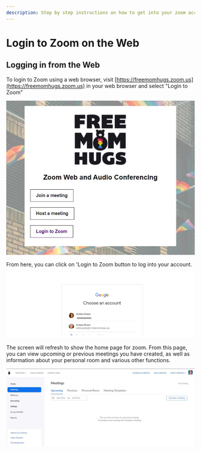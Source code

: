 ```yaml
---
description: Step by step instructions on how to get into your zoom account from the web.
---
```


# Login to Zoom on the Web

## Logging in from the Web

To login to Zoom using a web browser, visit [https://freemomhugs.zoom.us](https://freemomhugs.zoom.us) in your web browser and select "Login to Zoom"

![](../.gitbook/assets/web_zoom_login.jpg)

From here, you can click on 'Login to Zoom button to log into your account. 

![Select your Free Mom Hug account if you have multiple accounts](../.gitbook/assets/googleacct.jpg)

The screen will refresh to show the home page for zoom.  From this page, you can view upcoming or previous meetings you have created, as well as information about your personal room and various other functions. 

![](../.gitbook/assets/zoom.jpg)

